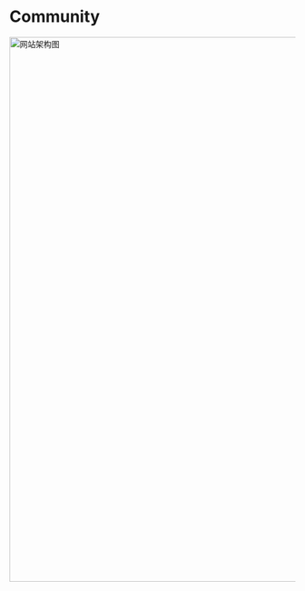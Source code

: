 # Community
 <img width="960" alt="网站架构图" src="https://user-images.githubusercontent.com/67742649/205640363-101594e7-94b8-4452-beb5-5321d0cde086.png">

